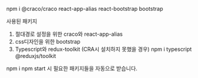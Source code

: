 npm i @craco/craco react-app-alias react-bootstrap bootstrap

사용된 패키지

1. 절대경로 설정을 위한 craco와 react-app-alias
2. css디자인을 위한 bootstrap
3. Typescript와 redux-toolkit (CRA시 설치하지 못했을 경우)
   npm i typescript @reduxjs/toolkit

npm i npm start 시 필요한 패키지들을 자동으로 받습니다.
